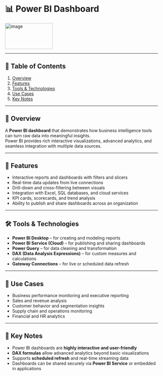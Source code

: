 # 📊 Power BI Dashboard

<img width="157" height="85" alt="image" src="https://github.com/user-attachments/assets/2d491f1a-493f-4698-bc13-7b184db757d3" />

---


## 📑 Table of Contents
1. [Overview](#-overview)  
2. [Features](#-features)  
3. [Tools & Technologies](#-tools--technologies)  
4. [Use Cases](#-use-cases)  
5. [Key Notes](#-key-notes)

---

## 🎯 Overview
A **Power BI dashboard** that demonstrates how business intelligence tools can turn raw data into meaningful insights.  
Power BI provides rich interactive visualizations, advanced analytics, and seamless integration with multiple data sources.

---

## 📂 Features
- Interactive reports and dashboards with filters and slicers  
- Real-time data updates from live connections  
- Drill-down and cross-filtering between visuals  
- Integration with Excel, SQL databases, and cloud services  
- KPI cards, scorecards, and trend analysis  
- Ability to publish and share dashboards across an organization  

---

## 🛠 Tools & Technologies
- **Power BI Desktop** – for creating and modeling reports  
- **Power BI Service (Cloud)** – for publishing and sharing dashboards  
- **Power Query** – for data cleaning and transformation  
- **DAX (Data Analysis Expressions)** – for custom measures and calculations  
- **Gateway Connections** – for live or scheduled data refresh  

---

## 🚀 Use Cases
- Business performance monitoring and executive reporting  
- Sales and revenue analysis  
- Customer behavior and segmentation insights  
- Supply chain and operations monitoring  
- Financial and HR analytics  

---

## 📌 Key Notes
- Power BI dashboards are **highly interactive and user-friendly**  
- **DAX formulas** allow advanced analytics beyond basic visualizations  
- Supports **scheduled refresh** and real-time streaming data  
- Dashboards can be shared securely via **Power BI Service** or embedded in applications  
